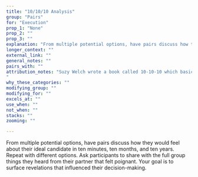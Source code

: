 ```yaml
---
title: "10/10/10 Analysis"
group: "Pairs"
for: "Execution"
prop_1: "None"
prop_2: ""
prop_3: ""
explanation: "From multiple potential options, have pairs discuss how they would feel about their ideal candidate in ten minutes, ten months, and ten years. Repeat with different options. Ask participants to share with the full group things they heard from their partner that felt poignant. Your goal is to surface revelations that influenced their decision-making."
longer_context: ""
external_link: ""
general_notes: ""
pairs_with: ""
attribution_notes: "Suzy Welch wrote a book called 10-10-10 which basically is how this technique can change your life and that seems to be what everyone cites - https://www.oprah.com/spirit/suzy-welchs-rule-of-10-10-10-decision-making-guide/all
"
why_these_categories: ""
modifying_group: ""
modifying_for: ""
excels_at: ""
use_when: ""
not_when: ""
stacks: ""
zooming: ""

---
```


From multiple potential options, have pairs discuss how they would feel about their ideal candidate in ten minutes, ten months, and ten years. Repeat with different options. Ask participants to share with the full group things they heard from their partner that felt poignant. Your goal is to surface revelations that influenced their decision-making.
